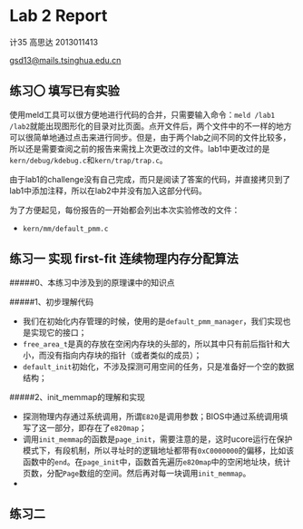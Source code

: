 # Lab 2 Report
计35 高思达 2013011413

gsd13@mails.tsinghua.edu.cn

## 练习〇 填写已有实验
使用meld工具可以很方便地进行代码的合并，只需要输入命令：`meld /lab1 /lab2`就能出现图形化的目录对比页面。点开文件后，两个文件中的不一样的地方可以很简单地通过点击来进行同步。但是，由于两个lab之间不同的文件比较多，所以还是需要查阅之前的报告来需找上次更改过的文件。lab1中更改过的是`kern/debug/kdebug.c`和`kern/trap/trap.c`。

由于lab1的challenge没有自己完成，而只是阅读了答案的代码，并直接拷贝到了lab1中添加注释，所以在lab2中并没有加入这部分代码。

为了方便起见，每份报告的一开始都会列出本次实验修改的文件：

* `kern/mm/default_pmm.c`


## 练习一 实现 first-fit 连续物理内存分配算法
#####0、本练习中涉及到的原理课中的知识点

#####1、初步理解代码
* 我们在初始化内存管理的时候，使用的是`default_pmm_manager`，我们实现也是实现它的接口；
* `free_area_t`是真的存放在空闲内存块的头部的，所以其中只有前后指针和大小，而没有指向内存块的指针（或者类似的成员）；
* `default_init`初始化，不涉及探测可用空间的任务，只是准备好一个空的数据结构；

#####2、init\_memmap的理解和实现
* 探测物理内存通过系统调用，所谓`E820`是调用参数；BIOS中通过系统调用填写了这一部分，即存在了`e820map`；
* 调用`init_memmap`的函数是`page_init`，需要注意的是，这时ucore运行在保护模式下，有段机制，所以寻址时的逻辑地址都带有`0xC0000000`的偏移，比如该函数中的`end`。在`page_init`中，函数首先遍历`e820map`中的空闲地址块，统计页数，分配`Page`数组的空间。然后再对每一块调用`init_memmap`。
* 



## 练习二

